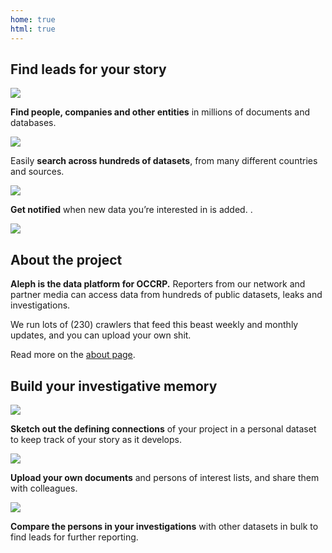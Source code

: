 ```yaml
---
home: true
html: true
---
```


<section className="HomeScreen__section">
  <div className="HomeScreen__section__content">
    <h1 className="HomeScreen__title">Find leads for your story</h1>
    <div className="HomeScreen__title-divider"></div>
    <div className="HomeScreen__thirds">
      <div className="HomeScreen__feature-block">
        <img src="/static/home_search.svg" />
        <p><b>Find people, companies and other entities</b> in millions of documents and databases.</p>
      </div>
      <div className="HomeScreen__feature-block">
        <img src="/static/home_datasets.svg" />
        <p>Easily <b>search across hundreds of datasets</b>, from many different countries and sources.</p>
      </div>
      <div className="HomeScreen__feature-block">
        <img src="/static/home_alerts.svg" />
        <p><b>Get notified</b> when new data you’re interested in is added. .</p>
      </div>
    </div>
  </div>
</section>
<section className="HomeScreen__section">
  <div className="HomeScreen__section__content">
    <div className="HomeScreen__halves">
      <div>
        <img src="/static/logo.png" style="max-width: 60%;"/>
      </div>
      <div>
        <h1 className="HomeScreen__title">About the project</h1>
        <div className="HomeScreen__paragraph">
          <p><b>Aleph is the data platform for OCCRP.</b> Reporters from our network and partner media can access data from hundreds of public datasets, leaks and investigations.</p>
        </div>
        <div className="HomeScreen__paragraph">
          <p>We run lots of (230) crawlers that feed this beast weekly and monthly updates, and you can upload your own shit.</p>
        </div>
        <div className="HomeScreen__paragraph">
          <p>Read more on the <a href="pages/about">about page</a>.</p>
        </div>
      </div>
    </div>
  </div>
</section>
<section className="HomeScreen__section">
<div className="HomeScreen__section__content">
  <h1 className="HomeScreen__title">Build your investigative memory</h1>
  <div className="HomeScreen__title-divider"></div>
  <div className="HomeScreen__thirds">
    <div className="HomeScreen__feature-block">
      <img src="/static/home_networks.svg" />
      <p><b>Sketch out the defining connections</b> of your project in a personal dataset to keep track of your story as it develops.</p>
    </div>
    <div className="HomeScreen__feature-block">
      <img src="/static/home_documents.svg"/>
      <p><b>Upload your own documents</b> and persons of interest lists, and share them with colleagues.</p>
    </div>
    <div className="HomeScreen__feature-block">
      <img src="/static/home_xref.svg" />
      <p><b>Compare the persons in your investigations</b> with other datasets in bulk to find leads for further reporting.</p>
    </div>
  </div>
</div>
</section>
